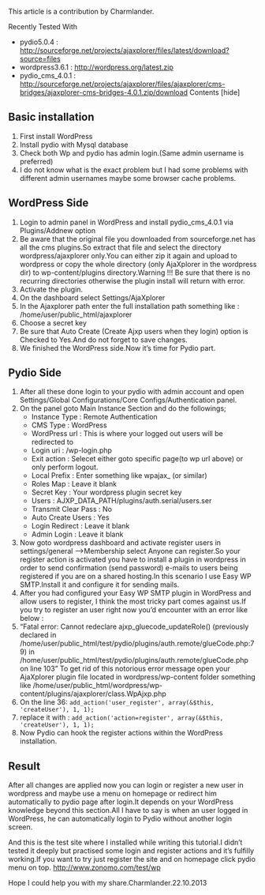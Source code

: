 This article is a contribution by Charmlander.

Recently Tested With

+ pydio5.0.4 : http://sourceforge.net/projects/ajaxplorer/files/latest/download?source=files
+ wordpress3.6.1 : http://wordpress.org/latest.zip
+ pydio_cms_4.0.1 : http://sourceforge.net/projects/ajaxplorer/files/ajaxplorer/cms-bridges/ajaxplorer-cms-bridges-4.0.1.zip/download
Contents [hide]

## Basic installation
1. First install WordPress
2. Install pydio with Mysql database
3. Check both Wp and pydio has admin login.(Same admin username is preferred)
4. I do not know what is the exact problem but I had some problems with different admin usernames maybe some browser cache problems.

## WordPress Side
1. Login to admin panel in WordPress and install pydio_cms_4.0.1 via Plugins/Addnew option
2. Be aware that the original file you downloaded from sourceforge.net has all the cms plugins.So extract that file and select the directory wordpress/ajaxplorer only.You can either zip it again and upload to wordpress or copy the whole directory (only AjaXplorer in the wordpress dir) to wp-content/plugins directory.Warning !!! Be sure that there is no recurring directories otherwise the plugin install will return with error.
3. Activate the plugin.
4. On the dashboard select Settings/AjaXplorer
5. In the Ajaxplorer path enter the full installation path something like : /home/user/public_html/ajaxplorer
6. Choose a secret key
7. Be sure that Auto Create (Create Ajxp users when they login) option is Checked to Yes.And do not forget to save changes.
8. We finished the WordPress side.Now it’s time for Pydio part.

## Pydio Side
1. After all these done login to your pydio with admin account and open Settings/Global Configurations/Core Configs/Authentication panel.
2. On the panel goto Main Instance Section and do the followings;
    - Instance Type : Remote Authentication
    - CMS Type : WordPress
    - WordPress url : This is where your logged out users will be redirected to
    - Login uri : /wp-login.php
    - Exit action : Selecet either goto specific page(to wp url above) or only perform logout.
    - Local Prefix : Enter something like wpajax_ (or similar)
    - Roles Map : Leave it blank
    - Secret Key : Your wordpress plugin secret key
    - Users : AJXP_DATA_PATH/plugins/auth.serial/users.ser
    - Transmit Clear Pass : No
    - Auto Create Users : Yes
    - Login Redirect : Leave it blank
    - Admin Login : Leave it blank
3. Now goto wordpress dashboard and activate register users in settings/general —>Membership select Anyone can register.So your register action is activated you have to install a plugin in wordpress in order to send confirmation (send password) e-mails to users being registered if you are on a shared hosting.In this scenario I use Easy WP SMTP.Install it and configure it for sending mails.
4. After you had configured your Easy WP SMTP plugin in WordPress and allow users to register, I think the most tricky part comes against us.If you try to register an user right now you’d encounter with an error like below :
5. “Fatal error: Cannot redeclare ajxp_gluecode_updateRole() (previously declared in /home/user/public_html/test/pydio/plugins/auth.remote/glueCode.php:79) in /home/user/public_html/test/pydio/plugins/auth.remote/glueCode.php on line 103”
To get rid of this notorious error message open your AjaXplorer plugin file located in wordpress/wp-content folder something like /home/user/public_html/wordpress/wp-content/plugins/ajaxplorer/class.WpAjxp.php
6. On the line 36:
`add_action('user_register', array(&$this, 'createUser'), 1, 1);`
7. replace it with :
`add_action('action=register', array(&$this, 'createUser'), 1, 1);`
8. Now Pydio can hook the register actions within the WordPress installation.

## Result
After all changes are applied now you can login or register a new user in wordpress and maybe use a menu on homepage or redirect him automatically to pydio page after login.It depends on your WordPress knowledge beyond this section.All I have to say is when an user logged in WordPress, he can automatically login to Pydio without another login screen.

And this is the test site where I installed while writing this tutorial.I didn’t tested it deeply but practised some login and register actions and it’s fulfilly working.If you want to try just register the site and on homepage click pydio menu on top. http://www.zonomo.com/test/wp

Hope I could help you with my share.Charmlander.22.10.2013